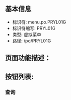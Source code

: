 
## 基本信息

- 标识符: menu.po.PRYL01G
- 标识符缩写: PRYL01G
- 类型: 虚拟菜单
- 路径: /po/PRYL01G

## 页面功能描述：





## 按钮列表:


### 查询


